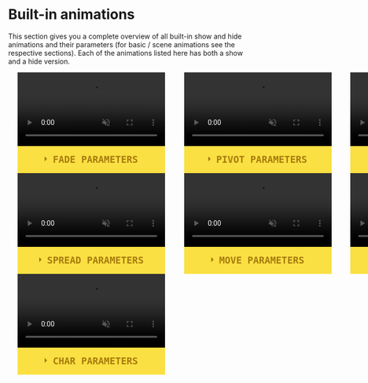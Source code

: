 # Built-in animations

This section gives you a complete overview of all built-in show and hide animations and their parameters (for basic / scene animations see the respective sections).
Each of the animations listed here has both a show and a hide version.

<style>
.centered-video {

}

.anim-grid {
    display: grid;
    grid-template-columns: repeat(3, 1fr);
}

.grid-item {
  border: 1px solid black;
  padding: 10px;
}

.flex-row{
    display: flex;
    flex-direction: row;
    justify-content: space-evenly;
}

.flex-row > div {
    flex: 1;
}

.anim-container {
    margin-left: 1.2rem;
    margin-right: 1.2rem;
}

.wrap-collabsible {
  margin-bottom: 1.2rem 0;
}

input[type='checkbox'] {
  display: none;
}

.lbl-toggle {
  display: block;

  font-weight: bold;
  font-family: monospace;
  font-size: 1.2rem;
  text-transform: uppercase;
  text-align: center;

  padding: 1rem;

  color: #A77B0E;
  background: #FAE042;

  cursor: pointer;

  border-radius: 0px;
  transition: all 0.00s ease-out;

   user-select: none;
}

.lbl-toggle:hover {
  color: #7C5A0B;
}

.lbl-toggle::before {
  content: ' ';
  display: inline-block;

  border-top: 5px solid transparent;
  border-bottom: 5px solid transparent;
  border-left: 5px solid currentColor;
  vertical-align: middle;
  margin-right: .7rem;
  transform: translateY(-2px);

  transition: transform .0s ease-out;
}

.toggle:checked + .lbl-toggle::before {
  transform: rotate(90deg) translateX(-3px);
}

.collapsible-content {
  max-height: 0px;
  overflow: hidden;
  transition: max-height .00s ease-in-out;
}

.toggle:checked + .lbl-toggle + .collapsible-content {
  max-height: 100vh;
}

.toggle:checked + .lbl-toggle {
  border-bottom-right-radius: 0;
  border-bottom-left-radius: 0;
}

.collapsible-content .content-inner {
  background: rgba(250, 224, 66, .2);
  border-bottom: 1px solid rgba(250, 224, 66, .45);
  border-bottom-left-radius: 7px;
  border-bottom-right-radius: 7px;
  padding: .5rem 1rem;
}
</style>


<div class="anim-grid">

<div class="anim-container">
<div class="wrap-collabsible">
<video style="min-width: 300px; max-width: 2000px; width:75%; height:auto;" src="../videos/previews/showhide/fade.mp4" width="320" height="240" autoplay loop muted>
  Your browser does not support the video tag.
</video>

  <input id="collapsiblefade" class="toggle" type="checkbox">
  <label for="collapsiblefade" class="lbl-toggle">fade Parameters</label>
  <div class="collapsible-content">
    <div class="content-inner">
        <ul>
            <li> Duration: How long the animation will take to fully show / hide the character.<br>
            <mark style="color: lightgray; background-color: #191a18">duration</mark>, <mark style="color: lightgray; background-color: #191a18">dur</mark>, <mark style="color: lightgray; background-color: #191a18">d</mark></li>
            <li> Curve: The curve used for fading in / out.<br>
            <mark style="color: lightgray; background-color: #191a18">curve</mark>, <mark style="color: lightgray; background-color: #191a18">crv</mark>, <mark style="color: lightgray; background-color: #191a18">c</mark></li>
            <li> Anchor: The anchor that is faded in / out from.<br>
            <mark style="color: lightgray; background-color: #191a18">anchor</mark>, <mark style="color: lightgray; background-color: #191a18">anc</mark>, <mark style="color: lightgray; background-color: #191a18">a</mark></li>
            <li> Direction: The direction that is faded in / out from.<br>
            <mark style="color: lightgray; background-color: #191a18">direction</mark>, <mark style="color: lightgray; background-color: #191a18">dir</mark></li>
            <li> <mark style="color: lightgray; background-color: #191a18">Show:</mark>StartOpacity: The opacity that is faded in from.<br>
            <mark style="color: lightgray; background-color: #191a18">startopacity</mark>, <mark style="color: lightgray; background-color: #191a18">startop</mark>, <mark style="color: lightgray; background-color: #191a18">start</mark></li>
            <li> <mark style="color: lightgray; background-color: #191a18">Hide:</mark>TargetOpacity: The opacity that is faded out from.<br>
            <mark style="color: lightgray; background-color: #191a18">targetopacity</mark>, <mark style="color: lightgray; background-color: #191a18">targetop</mark>, <mark style="color: lightgray; background-color: #191a18">target</mark></li>
        </ul>
    </div>
  </div>
</div>
</div>

<div class="anim-container">
<div class="wrap-collabsible">
<video style="min-width: 300px; max-width: 2000px; width:75%; height:auto;" src="../videos/previews/showhide/pivot.mp4" width="320" height="240" autoplay loop muted>
  Your browser does not support the video tag.
</video>

  <input id="collapsiblepivot" class="toggle" type="checkbox">
  <label for="collapsiblepivot" class="lbl-toggle">pivot Parameters</label>
  <div class="collapsible-content">
    <div class="content-inner">
      <p>
        <ul>
            <li> Duration: How long the animation will take to fully show / hide the character.<br>
            <mark style="color: lightgray; background-color: #191a18">duration</mark>, <mark style="color: lightgray; background-color: #191a18">dur</mark>, <mark style="color: lightgray; background-color: #191a18">d</mark></li>
            <li> Curve: The curve used for getting the t-value to interpolate between the angles.<br>
            <mark style="color: lightgray; background-color: #191a18">curve</mark>, <mark style="color: lightgray; background-color: #191a18">crv</mark>, <mark style="color: lightgray; background-color: #191a18">c</mark></li>
            <li> Pivot: The pivot position of the rotation.<br>
            <mark style="color: lightgray; background-color: #191a18">pivot</mark>, <mark style="color: lightgray; background-color: #191a18">pv</mark>, <mark style="color: lightgray; background-color: #191a18">p</mark></li>
            <li> StartAngle: The starting euler angles.<br>
            <mark style="color: lightgray; background-color: #191a18">startangle</mark>, <mark style="color: lightgray; background-color: #191a18">start</mark></li>
            <li> TargetAngle: The target euler angles.<br>
            <mark style="color: lightgray; background-color: #191a18">targetangle</mark>, <mark style="color: lightgray; background-color: #191a18">target</mark></li>
        </ul>
      </p>
    </div>
  </div>
</div>
</div>

<div class="anim-container">
<div class="wrap-collabsible">
<video class="centered-video" style="min-width: 300px; max-width: 2000px; width:75%; height:auto;" src="../videos/previews/showhide/grow.mp4" width="320" height="240" autoplay loop muted>
  Your browser does not support the video tag.
</video>
  <input id="collapsiblegrow" class="toggle" type="checkbox">
  <label for="collapsiblegrow" class="lbl-toggle">grow Parameters</label>
  <div class="collapsible-content">
    <div class="content-inner">
      <p>
        <ul>
            <li> Duration: How long the animation will take to fully show / hide the character.<br>
            <mark style="color: lightgray; background-color: #191a18">duration</mark>, <mark style="color: lightgray; background-color: #191a18">dur</mark>, <mark style="color: lightgray; background-color: #191a18">d</mark></li>
            <li> Curve: The curve used for getting the t-value to interpolate between the scales.<br>
            <mark style="color: lightgray; background-color: #191a18">curve</mark>, <mark style="color: lightgray; background-color: #191a18">crv</mark>, <mark style="color: lightgray; background-color: #191a18">c</mark></li>
            <li> <mark style="color: lightgray; background-color: #191a18">Show</mark> StartScale: The scale to start growing to the initial scale from.<br>
            <mark style="color: lightgray; background-color: #191a18">startscale</mark>, <mark style="color: lightgray; background-color: #191a18">startscl</mark>, <mark style="color: lightgray; background-color: #191a18">start</mark></li>
            <li> <mark style="color: lightgray; background-color: #191a18">Hide</mark> TargetScale: The scale to grow to from the initial scale.<br>
            <mark style="color: lightgray; background-color: #191a18">targetscale</mark>, <mark style="color: lightgray; background-color: #191a18">targetscl</mark>, <mark style="color: lightgray; background-color: #191a18">target</mark></li>
        </ul>
      </p>
    </div>
  </div>
</div>
</div>


<div class="anim-container">
<div class="wrap-collabsible">
<video style="min-width: 300px; max-width: 2000px; width:75%; height:auto;" src="../videos/previews/showhide/spread.mp4" width="320" height="240" autoplay loop muted>
  Your browser does not support the video tag.
</video>

  <input id="collapsiblespread" class="toggle" type="checkbox">
  <label for="collapsiblespread" class="lbl-toggle">spread Parameters</label>
  <div class="collapsible-content">
    <div class="content-inner">
        <ul>
            <li> Duration: How long the animation will take to fully show / hide the character.<br>
            <mark style="color: lightgray; background-color: #191a18">duration</mark>, <mark style="color: lightgray; background-color: #191a18">dur</mark>, <mark style="color: lightgray; background-color: #191a18">d</mark></li>
            <li> Curve: The curve used for getting the t-value to interpolate between the percentages.<br>
            <mark style="color: lightgray; background-color: #191a18">curve</mark>, <mark style="color: lightgray; background-color: #191a18">crv</mark>, <mark style="color: lightgray; background-color: #191a18">c</mark></li>
            <li> Anchor: The anchor from where the character spreads.<br>
            <mark style="color: lightgray; background-color: #191a18">anchor</mark>, <mark style="color: lightgray; background-color: #191a18">anc</mark>, <mark style="color: lightgray; background-color: #191a18">a</mark></li>
            <li> Direction: The direction in which the character spreads.<br>
            <mark style="color: lightgray; background-color: #191a18">direction</mark>, <mark style="color: lightgray; background-color: #191a18">dir</mark>, <mark style="color: lightgray; background-color: #191a18">d</mark></li>
            <li> StartPercentage: The start percentage of the spread, 0 being fully hidden.<br>
            <mark style="color: lightgray; background-color: #191a18">startpercentage</mark>, <mark style="color: lightgray; background-color: #191a18">start</mark></li>
            <li> TargetPercentage: The target percentage of the spread, 1 being fully shown.<br>
            <mark style="color: lightgray; background-color: #191a18">targetpercentage</mark>, <mark style="color: lightgray; background-color: #191a18">target</mark></li>
        </ul>
    </div>
  </div>
</div>
</div>

<div class="anim-container">
<div class="wrap-collabsible">
<video style="min-width: 300px; max-width: 2000px; width:75%; height:auto;" src="../videos/previews/showhide/move.mp4" width="320" height="240" autoplay loop muted>
  Your browser does not support the video tag.
</video>

  <input id="collapsiblemove" class="toggle" type="checkbox">
  <label for="collapsiblemove" class="lbl-toggle">move Parameters</label>
  <div class="collapsible-content">
    <div class="content-inner">
      <p>
        <ul>
            <li> Duration: How long the animation will take to fully show / hide the character.<br>
            <mark style="color: lightgray; background-color: #191a18">duration</mark>, <mark style="color: lightgray; background-color: #191a18">dur</mark>, <mark style="color: lightgray; background-color: #191a18">d</mark></li>
            <li> Curve: The curve used for getting the t-value to interpolate between the start and target position.<br>
            <mark style="color: lightgray; background-color: #191a18">curve</mark>, <mark style="color: lightgray; background-color: #191a18">crv</mark>, <mark style="color: lightgray; background-color: #191a18">c</mark></li>
            <li> <mark style="color: lightgray; background-color: #191a18">Show</mark> StartPositon: The postion to move the character in from.<br>
            <mark style="color: lightgray; background-color: #191a18">startposition</mark>, <mark style="color: lightgray; background-color: #191a18">startpos</mark>, <mark style="color: lightgray; background-color: #191a18">start</mark></li>
            <li> <mark style="color: lightgray; background-color: #191a18">Hide</mark> TargetPosition: The postion to move the character to.<br>
            <mark style="color: lightgray; background-color: #191a18">targetposition</mark>, <mark style="color: lightgray; background-color: #191a18">targetpos</mark>, <mark style="color: lightgray; background-color: #191a18">target</mark></li>
        </ul>
      </p>
    </div>
  </div>
</div>
</div>

<div class="anim-container">
<div class="wrap-collabsible">
<video style="min-width: 300px; max-width: 2000px; width:75%; height:auto;" src="../videos/previews/showhide/shake.mp4" width="320" height="240" autoplay loop muted>
  Your browser does not support the video tag.
</video>

  <input id="collapsibleshake" class="toggle" type="checkbox">
  <label for="collapsibleshake" class="lbl-toggle">shake Parameters</label>
  <div class="collapsible-content">
    <div class="content-inner">
      <p>
        <ul>
            <li> Duration: How long the animation will take to fully show / hide the character.<br>
            <mark style="color: lightgray; background-color: #191a18">duration</mark>, <mark style="color: lightgray; background-color: #191a18">dur</mark>, <mark style="color: lightgray; background-color: #191a18">d</mark></li>
            <li> MaxXAmplitude: The maximum X amplitude of each shake.<br>
            <mark style="color: lightgray; background-color: #191a18">maxxamplitude</mark>, <mark style="color: lightgray; background-color: #191a18">maxxamp</mark>, <mark style="color: lightgray; background-color: #191a18">maxxa</mark>, <mark style="color: lightgray; background-color: #191a18">maxx</mark></li>
            <li> MinXAmplitude: The minimum X amplitude of each shake.<br>
            <mark style="color: lightgray; background-color: #191a18">minxamplitude</mark>, <mark style="color: lightgray; background-color: #191a18">minxamp</mark>, <mark style="color: lightgray; background-color: #191a18">minxa</mark>, <mark style="color: lightgray; background-color: #191a18">minx</mark></li>
            <li> MaxYAmplitude: The maximum Y amplitude of each shake.<br>
            <mark style="color: lightgray; background-color: #191a18">maxyamplitude</mark>, <mark style="color: lightgray; background-color: #191a18">maxyamp</mark>, <mark style="color: lightgray; background-color: #191a18">maxya</mark>, <mark style="color: lightgray; background-color: #191a18">maxy</mark></li>
            <li> MinYAmplitude: The minimum Y amplitude of each shake.<br>
            <mark style="color: lightgray; background-color: #191a18">minyamplitude</mark>, <mark style="color: lightgray; background-color: #191a18">minyamp</mark>, <mark style="color: lightgray; background-color: #191a18">minya</mark>, <mark style="color: lightgray; background-color: #191a18">miny</mark></li>
            <li> MaxWait: The minimum amount of time to wait after each shake.<br>
            <mark style="color: lightgray; background-color: #191a18">maxwait</mark>, <mark style="color: lightgray; background-color: #191a18">maxw</mark></li>
            <li> MinWait: The maximum amount of time to wait after each shake.<br>
            <mark style="color: lightgray; background-color: #191a18">minwait</mark>, <mark style="color: lightgray; background-color: #191a18">minw</mark></li>
            <li> WaitCurve: The curve that defines the falloff of the wait between each shake.<br>
            <mark style="color: lightgray; background-color: #191a18">waitcurve</mark>, <mark style="color: lightgray; background-color: #191a18">waitcrv</mark>, <mark style="color: lightgray; background-color: #191a18">waitc</mark></li>
            <li> AmplitudeCurve: The curve that defines the falloff of the amplitude of each shake.<br>
            <mark style="color: lightgray; background-color: #191a18">amplitudecurve</mark>, <mark style="color: lightgray; background-color: #191a18">amplitudecrv</mark>, <mark style="color: lightgray; background-color: #191a18">amplitudec</mark>, <mark style="color: lightgray; background-color: #191a18">ampcurve</mark>, <mark style="color: lightgray; background-color: #191a18">ampcrv</mark>, <mark style="color: lightgray; background-color: #191a18">ampc</mark></li>
        </ul>
      </p>
    </div>
  </div>
</div>
</div>


<div class="anim-container">
<div class="wrap-collabsible">
<video style="min-width: 300px; max-width: 2000px; width:75%; height:auto;" src="../videos/previews/showhide/char.mp4" width="320" height="240" autoplay loop muted>
  Your browser does not support the video tag.
</video>

  <input id="collapsiblechar" class="toggle" type="checkbox">
  <label for="collapsiblechar" class="lbl-toggle">char Parameters</label>
  <div class="collapsible-content">
    <div class="content-inner">
        <ul>
            <li> Duration: How long the animation will take to fully show / hide the character.<br>
            <mark style="color: lightgray; background-color: #191a18">duration</mark>, <mark style="color: lightgray; background-color: #191a18">dur</mark>, <mark style="color: lightgray; background-color: #191a18">d</mark></li>
            <li> Characters: The pool of characters to change to.<br>
            <mark style="color: lightgray; background-color: #191a18">characters</mark>, <mark style="color: lightgray; background-color: #191a18">chars</mark>, <mark style="color: lightgray; background-color: #191a18">char</mark>, <mark style="color: lightgray; background-color: #191a18">c</mark></li>
            <li> Probability: The probability to change to a character different from the original.<br>
            <mark style="color: lightgray; background-color: #191a18">probability</mark>, <mark style="color: lightgray; background-color: #191a18">prob</mark>, <mark style="color: lightgray; background-color: #191a18">p</mark></li>
            <li> MinWait: The minimum amount of time to wait once a character changed (or did not change).<br>
            <mark style="color: lightgray; background-color: #191a18">minwait</mark>, <mark style="color: lightgray; background-color: #191a18">minw</mark>, <mark style="color: lightgray; background-color: #191a18">min</mark>
            <li> MaxWait: The maximum amount of time to wait once a character changed (or did not change).<br>
            <mark style="color: lightgray; background-color: #191a18">maxwait</mark>, <mark style="color: lightgray; background-color: #191a18">maxw</mark>, <mark style="color: lightgray; background-color: #191a18">max</mark>
            <li> AutoCase: Whether to ensure capitalized characters are only changed to other capitalized characters, and vice versa.<br>
            <mark style="color: lightgray; background-color: #191a18">autocase</mark>, <mark style="color: lightgray; background-color: #191a18">case</mark>
            <li> WaitCurve: The curve that defines the falloff of the wait between each change.<br>
            <mark style="color: lightgray; background-color: #191a18">waitcurve</mark>, <mark style="color: lightgray; background-color: #191a18">waitcrv</mark>, <mark style="color: lightgray; background-color: #191a18">waitc</mark></li>
            <li> Probability: The curve that defines the falloff of the probability of changing to a character other than the original.<br>
            <mark style="color: lightgray; background-color: #191a18">probabilitycurve</mark>, <mark style="color: lightgray; background-color: #191a18">probabilitycrv</mark>, <mark style="color: lightgray; background-color: #191a18">probabilityc</mark>, <mark style="color: lightgray; background-color: #191a18">probcurve</mark>, <mark style="color: lightgray; background-color: #191a18">probcrv</mark>, <mark style="color: lightgray; background-color: #191a18">probc</mark></li>
        </ul>
    </div>
  </div>
</div>
</div>
</div>

<div></div>
<div></div>
</div>
